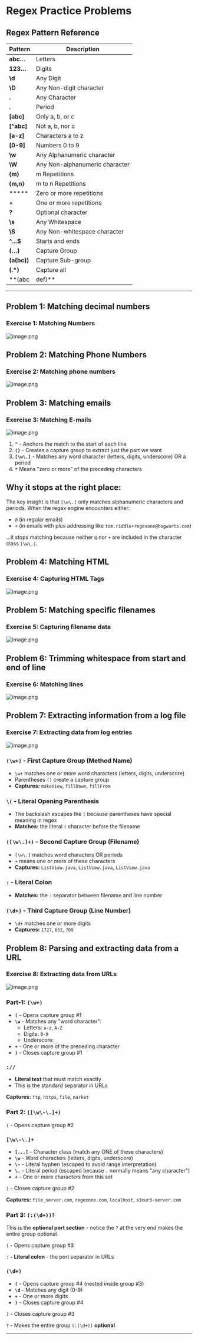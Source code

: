 # Regex Practice Problems

## Regex Pattern Reference

| Pattern | Description |
| --- | --- |
| **abc…** | Letters |
| **123…** | Digits |
| **\d** | Any Digit |
| **\D** | Any Non-digit character |
| **.** | Any Character |
| **.** | Period |
| **[abc]** | Only a, b, or c |
| **[^abc]** | Not a, b, nor c |
| **[a-z]** | Characters a to z |
| **[0-9]** | Numbers 0 to 9 |
| **\w** | Any Alphanumeric character |
| **\W** | Any Non-alphanumeric character |
| **{m}** | m Repetitions |
| **{m,n}** | m to n Repetitions |
| ***** | Zero or more repetitions |
| **+** | One or more repetitions |
| **?** | Optional character |
| **\s** | Any Whitespace |
| **\S** | Any Non-whitespace character |
| **^…$** | Starts and ends |
| **(…)** | Capture Group |
| **(a(bc))** | Capture Sub-group |
| **(.*)** | Capture all |
| **(abc|def)** | Matches abc or def |

---

## Problem 1: **Matching decimal numbers**

### Exercise 1: Matching Numbers

![image.png](image.png)

## Problem 2: **Matching Phone Numbers**

### Exercise 2: **Matching phone numbers**

![image.png](image%201.png)

## Problem 3: **Matching emails**

### Exercise 3: **Matching E-mails**

![image.png](image%202.png)

1. **`^`** - Anchors the match to the start of each line
2. **`()`** - Creates a capture group to extract just the part we want
3. **`[\w\.]`** - Matches any word character (letters, digits, underscore) OR a period
4.  **`*`** Means "zero or more" of the preceding characters

## Why it stops at the right place:

The key insight is that `[\w\.]` only matches alphanumeric characters and periods. When the regex engine encounters either:

- `@` (in regular emails)
- `+` (in emails with plus addressing like `tom.riddle+regexone@hogwarts.com`)

...it stops matching because neither `@` nor `+` are included in the character class `[\w\.]`.

## Problem 4: **Matching HTML**

### Exercise 4: Capturing **HTML Tags**

![image.png](image%203.png)

## Problem 5: **Matching specific filenames**

### Exercise 5: Capturing filename data

![image.png](image%204.png)

## Problem 6: **Trimming whitespace from start and end of line**

### Exercise 6: Matching lines

![image.png](image%205.png)

## Problem 7: **Extracting information from a log file**

### Exercise 7: Extracting data from log entries

![image.png](image%206.png)

### `(\w+)` - First Capture Group (Method Name)

- `\w+` matches one or more word characters (letters, digits, underscore)
- Parentheses `()` create a capture group
- **Captures:** `makeView`, `fillDown`, `fillFrom`

### `\(` - Literal Opening Parenthesis

- The backslash escapes the `(` because parentheses have special meaning in regex
- **Matches:** the literal `(` character before the filename

### `([\w\.]+)` - Second Capture Group (Filename)

- `[\w\.]` matches word characters OR periods
- `+` means one or more of these characters
- **Captures:** `ListView.java`, `ListView.java`, `ListView.java`

### `:` - Literal Colon

- **Matches:** the `:` separator between filename and line number

### `(\d+)` - Third Capture Group (Line Number)

- `\d+` matches one or more digits
- **Captures:** `1727`, `652`, `709`

## Problem 8: **Parsing and extracting data from a URL**

### Exercise 8: Extracting data from URLs

![image.png](image%207.png)

### Part-1: `(\w+)`

- **`(`** - Opens capture group #1
- **`\w`** - Matches any "word character":
    - Letters: `a-z`, `A-Z`
    - Digits: `0-9`
    - Underscore: `_`
- **`+`** - One or more of the preceding character
- **`)`** - Closes capture group #1

### `://`

- **Literal text** that must match exactly
- This is the standard separator in URLs

**Captures:** `ftp`, `https`, `file`, `market`

### Part 2: `([\w\-\.]+)`

`(` - Opens capture group #2

### `[\w\-\.]+`

- **`[...]`** - Character class (match any ONE of these characters)
- **`\w`** - Word characters (letters, digits, underscore)
- **`\-`** - Literal hyphen (escaped to avoid range interpretation)
- **`\.`** - Literal period (escaped because `.` normally means "any character")
- **`+`** - One or more characters from this set

`)` - Closes capture group #2

**Captures:** `file_server.com`, `regexone.com`, `localhost`, `s3cur3-server.com`

### Part 3: `(:(\d+))?`

This is the **optional port section** - notice the `?` at the very end makes the entire group optional.

`(` - Opens capture group #3

`:` **- Literal colon** - the port separator in URLs

### `(\d+)`

- **`(`** - Opens capture group #4 (nested inside group #3)
- **`\d`** - Matches any digit (0-9)
- **`+`** - One or more digits
- **`)`** - Closes capture group #4

`)` - Closes capture group #3

`?` - Makes the entire group `(:(\d+))` **optional**

---
